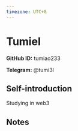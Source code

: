 ```yaml
---
timezone: UTC+8
---
```


# Tumiel

**GitHub ID:** tumiao233

**Telegram:** @tumi3l

## Self-introduction

Studying in web3

## Notes

<!-- Content_START -->


<!-- Content_END -->
